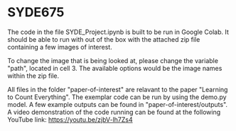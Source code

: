 # SYDE675

The code in the file SYDE_Project.ipynb is built to be run in Google Colab. It should be able to run with out of the box with the attached zip file containing a few images of interest. 

To change the image that is being looked at, please change the variable "path", located in cell 3. The available options would be the image names within the zip file.



All files in the folder "paper-of-interest" are relavant to the paper "Learning to Count Everything". The exemplar code can be run by using the demo.py model. A few example outputs can be found in "paper-of-interest/outputs". A video demonstration of the code running can be found at the following YouTube link: https://youtu.be/zjbV-lh7Zs4
